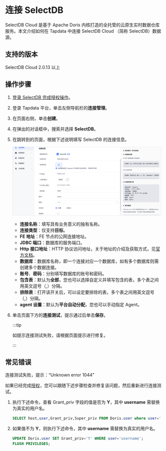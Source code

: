 # 连接 SelectDB

SelectDB Cloud 是基于 Apache Doris 内核打造的全托管的云原生实时数据仓库服务。本文介绍如何在 Tapdata 中连接 SelectDB Cloud （简称 SelectDB）数据源。

## 支持的版本

SelectDB Cloud 2.0.13 以上


## 操作步骤

1. [登录 SelectDB 完成授权操作](../../../prerequisites/beta/selectdb.md)。

2. 登录 Tapdata 平台，单击左侧导航栏的**连接管理**。

3. 在页面右侧，单击**创建**。

4. 在弹出的对话框中，搜索并选择 **SelectDB**。

5. 在跳转到的页面，根据下述说明填写 SelectDB 的连接信息。

   ![连接 SelectDB](../../../images/connect_selectdb.png)

   - **连接名称**：填写具有业务意义的独有名称。
   - **连接类型**：仅支持**目标**。
   - **FE 地址**：FE 节点的公网连接地址。
   - **JDBC 端口**：数据库的服务端口。
   - **Http 接口地址**：HTTP 协议访问地址，关于地址的介绍及获取方式，见[官方文档](https://cn.selectdb.com/cloud-docs/%E4%BD%BF%E7%94%A8%E6%8C%87%E5%8D%97/%E8%BF%9E%E6%8E%A5%E4%BB%93%E5%BA%93)。
   - **数据库**：数据库名称，即一个连接对应一个数据库，如有多个数据库则需创建多个数据连接。
   - **账号**、**密码**：分别填写数据库的账号和密码。
   - **包含表**：默认为**全部**，您也可以选择自定义并填写包含的表，多个表之间用英文逗号（,）分隔。
   - **排除表**：打开该开关后，可以设定要排除的表，多个表之间用英文逗号（,）分隔。
   - **agent 设置**：默认为**平台自动分配**，您也可以手动指定 Agent。

6. 单击页面下方的**连接测试**，提示通过后单击**保存**。

   :::tip

   如提示连接测试失败，请根据页面提示进行修复。

   :::



## 常见错误

连接测试失败，提示：“Unknown error 1044”

如果已经完成[授权](../../../prerequisites/beta/selectdb.md)，您可以跟随下述步骤检查并修复该问题，然后重新进行连接测试。

1. 执行下述命令，查看 Grant_priv 字段的值是否为 **Y**，其中 **username** 需替换为真实的用户名。

   ```sql
   SELECT host,user,Grant_priv,Super_priv FROM Doris.user where user='username';
   ```

   

2. 如果值不为 **Y**，则执行下述命令，其中 **username** 需替换为真实的用户名。

   ```sql
   UPDATE Doris.user SET Grant_priv='Y' WHERE user='username';
   FLUSH PRIVILEGES;
   ```

   
